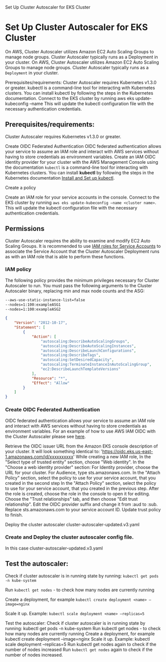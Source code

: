Set Up Cluster Autoscaler for EKS Cluster 
# Set Up Cluster Autoscaler for EKS Cluster 

On AWS, Cluster Autoscaler utilizes Amazon EC2 Auto Scaling Groups to manage node groups. Cluster Autoscaler typically runs as a Deployment in your cluster.
On AWS, Cluster Autoscaler utilizes Amazon EC2 Auto Scaling Groups to manage node groups. Cluster Autoscaler typically runs as a `Deployment` in your cluster.

Prerequisites/requirements: 
Cluster Autoscaler requires Kubernetes v1.3.0 or greater. 
kubectl is a command-line tool for interacting with Kubernetes clusters. You can install kubectl by following the steps in the Kubernetes documentation.
Connect to the EKS cluster by running aws eks update-kubeconfig –name <cluster name> This will update the kubectl configuration file with the necessary authentication credentials. 
## Prerequisites/requirements: 
Cluster Autoscaler requires Kubernetes v1.3.0 or greater.


Create OIDC Federated Authentication
OIDC federated authentication allows your service to assume an IAM role and interact with AWS services without having to store credentials as environment variables. Create an IAM OIDC identity provider for your cluster with the AWS Management Console using the documentation 
`kubectl` is a command-line tool for interacting with Kubernetes clusters. You can install **kubectl** by following the steps in the Kubernetes documentation [Install and Set up kubectl](https://kubernetes.io/docs/tasks/tools/install-kubectl-linux/).

Create a policy 

Create an IAM role for your service accounts in the console.
Connect to the EKS cluster by running `aws eks update-kubeconfig –name <cluster name>`. This will update the kubectl configuration file with the necessary authentication credentials. 

## Permissions
Cluster Autoscaler requires the ability to examine and modify EC2 Auto Scaling
Groups. It is recommended to use [IAM roles for Service
Accounts](https://docs.aws.amazon.com/eks/latest/userguide/iam-roles-for-service-accounts.html)
to associate the Service Account that the Cluster Autoscaler Deployment runs as
with an IAM role that is able to perform these functions. 

### IAM policy

The following policy provides the minimum privileges necessary for Cluster Autoscaler to run. You must pass the following arguments to the Cluster Autoscaler binary, replacing min and max node counts and the ASG:

```bash
--aws-use-static-instance-list=false
--nodes=1:100:exampleASG1
--nodes=1:100:exampleASG2
```

```json
{
    "Version": "2012-10-17",
    "Statement": [
        {
            "Action": [
                "autoscaling:DescribeAutoScalingGroups",
                "autoscaling:DescribeAutoScalingInstances",
                "autoscaling:DescribeLaunchConfigurations",
                "autoscaling:DescribeTags",
                "autoscaling:SetDesiredCapacity",
                "autoscaling:TerminateInstanceInAutoScalingGroup",
				"ec2:DescribeLaunchTemplateVersions"
            ],
            "Resource": "*",
            "Effect": "Allow"
        }
    ]
}
```

### Create OIDC Federated Authentication
OIDC federated authentication allows your service to assume an IAM role and interact with AWS services without having to store credentials as environment variables. For an example of how to use AWS IAM OIDC with the Cluster Autoscaler please see [here](CA_with_AWS_IAM_OIDC.md).


Retrieve the OIDC issuer URL from the Amazon EKS console description of your cluster. It will look something identical to: 'https://oidc.eks.us-east-1.amazonaws.com/id/xxxxxxxxxx'
While creating a new IAM role, In the "Select type of trusted entity" section, choose "Web identity".
In the "Choose a web identity provider" section: For Identity provider, choose the URL for your cluster. For Audience, type sts.amazonaws.com.
In the "Attach Policy" section, select the policy to use for your service account, that you created in the second step
In the "Attach Policy" section, select the policy to use for your service account, that you created in the previous step.
After the role is created, choose the role in the console to open it for editing.
Choose the "Trust relationships" tab, and then choose "Edit trust relationship". Edit the OIDC provider suffix and change it from :aud to :sub. Replace sts.amazonaws.com to your service account ID.
Update trust policy to finish.


Deploy the cluster autoscaler cluster-autoscaler-updated.v3.yaml 
### Create and Deploy the cluster autoscaler config file. 
In this case cluster-autoscaler-updated.v3.yaml 


## Test the autoscaler: 
Check if cluster autoscaler is in running state by running: `kubectl get pods -n kube-system`


Run `kubectl get nodes` - to check how many nodes are currently running 


Create a deployment, for example `kubectl create deployment <name> –image=nginx` 


Scale it up. Example: `kubectl scale deployment <name> –replicas=5`


Test the autoscaler: 
Check if cluster autoscaler is in running state by running: kubectl get pods -n kube-system
Run kubectl get nodes - to check how many nodes are currently running 
Create a deployment, for example kubectl create deployment <name> –image=nginx 
Scale it up. Example: kubectl scale deployment <name> –replicas=5
Run kubectl get nodes again to check if the number of nodes increased 
Run `kubectl get nodes` again to check if the number of nodes increased.
